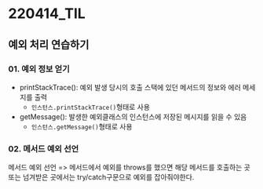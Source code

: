 # 220414_TIL

## 예외 처리 연습하기

### 01. 예외 정보 얻기

- printStackTrace(): 예외 발생 당시의 호출 스택에 있던 메서드의 정보와  에러 메세지를 출력
  - `인스턴스.printStackTrace()`형태로 사용
- getMessage(): 발생한 예외클래스의 인스턴스에 저장된 메시지를 읽을 수 있음
  - `인스턴스.getMessage()`형태로 사용



### 02. 메서드 예외 선언

메서드 예외 선언 => 메서드에서 예외를 throws를 했으면 해당 메서드를 호출하는 곳 또는 넘겨받은 곳에서는 try/catch구문으로 예외를 잡아줘야한다.